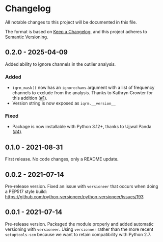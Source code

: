 # Changelog
All notable changes to this project will be documented in this file.

The format is based on [Keep a Changelog](https://keepachangelog.com/en/1.0.0/), and this project adheres to [Semantic Versioning](https://semver.org/spec/v2.0.0.html).

## 0.2.0 - 2025-04-09

Added ability to ignore channels in the outlier analysis.

### Added

- `iqrm_mask()` now has an `ignorechans` argument with a list of frequency channels to exclude from the analysis.
  Thanks to Kathryn Crowter for this addition ([#1](https://github.com/v-morello/iqrm/pull/1)).
- Version string is now exposed as `iqrm.__version__`

### Fixed

- Package is now installable with Python 3.12+, thanks to Ujjwal Panda ([#4](https://github.com/v-morello/iqrm/pull/4)).

## 0.1.0 - 2021-08-31

First release. No code changes, only a README update.


## 0.0.2 - 2021-07-14

Pre-release version. Fixed an issue with `versioneer` that occurs when doing a PEP517 style build:  
https://github.com/python-versioneer/python-versioneer/issues/193


## 0.0.1 - 2021-07-14

Pre-release version. Packaged the module properly and added automatic versioning with `versioneer`. Using `versionner` rather than the more recent `setuptools-scm` because we want to retain compatibility with Python 2.7.